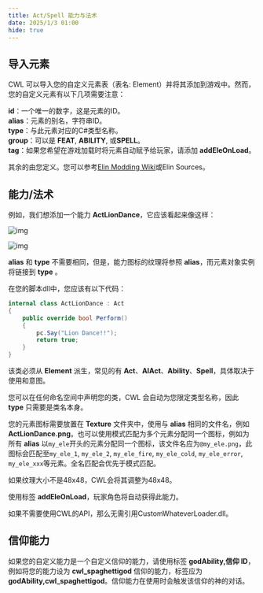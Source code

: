 ```yaml
---
title: Act/Spell 能力与法术
date: 2025/1/3 01:00
hide: true
---
```


## 导入元素

CWL 可以导入您的自定义元素表（表名: Element）并将其添加到游戏中。然而，您的自定义元素有以下几项需要注意：

**id**：一个唯一的数字，这是元素的ID。  
**alias**：元素的别名，字符串ID。  
**type**：与此元素对应的C#类型名称。  
**group**：可以是 **FEAT**, **ABILITY**, 或**SPELL**。  
**tag**：如果您希望在游戏加载时将元素自动赋予给玩家，请添加 **addEleOnLoad**。  

其余的由您定义。您可以参考[Elin Modding Wiki](https://elin-modding-resources.github.io/Elin.Docs/)或Elin Sources。

## 能力/法术

例如，我们想添加一个能力 **ActLionDance**，它应该看起来像这样：

![img](https://i.postimg.cc/90PTN1r1/doc-custom-ele.png)

![img](https://i.postimg.cc/XY6Nv31Z/image.png)

**alias** 和 **type** 不需要相同，但是，能力图标的纹理将参照 **alias**，而元素对象实例将链接到 **type** 。

在您的脚本dll中，您应该有以下代码：
```cs
internal class ActLionDance : Act
{
    public override bool Perform()
    {
        pc.Say("Lion Dance!!");
        return true;
    }
}
```

该类必须从 **Element** 派生，常见的有 **Act**、**AIAct**、**Ability**、**Spell**，具体取决于使用和意图。

您可以在任何命名空间中声明您的类，CWL 会自动为您限定类型名称，因此 **type** 只需要是类名本身。

您的元素图标需要放置在 **Texture** 文件夹中，使用与 **alias** 相同的文件名，例如 **ActLionDance.png**。也可以使用模式匹配为多个元素分配同一个图标，例如为所有 **alias** 以`my_ele`开头的元素分配同一个图标，该文件名应为`@my_ele.png`，此图标会匹配至`my_ele_1`, `my_ele_2`, `my_ele_fire`, `my_ele_cold`, `my_ele_error`, `my_ele_xxx`等元素。全名匹配会优先于模式匹配。

如果纹理大小不是48x48，CWL会将其调整为48x48。

使用标签 **addEleOnLoad**，玩家角色将自动获得此能力。

如果不需要使用CWL的API，那么无需引用CustomWhateverLoader.dll。

## 信仰能力

如果您的自定义能力是一个自定义信仰的能力，请使用标签 **godAbility,信仰 ID**，例如将您的能力设为 **cwl_spaghettigod** 信仰的能力，标签应为 **godAbility,cwl_spaghettigod**。信仰能力在使用时会触发该信仰的神的对话。